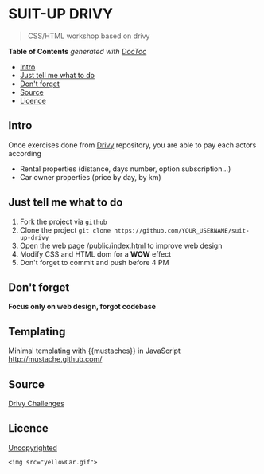 # SUIT-UP DRIVY

> CSS/HTML workshop based on drivy

<!-- START doctoc generated TOC please keep comment here to allow auto update -->
<!-- DON'T EDIT THIS SECTION, INSTEAD RE-RUN doctoc TO UPDATE -->
**Table of Contents**  *generated with [DocToc](https://github.com/thlorenz/doctoc)*

- [Intro](#intro)
- [Just tell me what to do](#just-tell-me-what-to-do)
- [Don't forget](#dont-forget)
- [Source](#source)
- [Licence](#licence)

<!-- END doctoc generated TOC please keep comment here to allow auto update -->

## Intro

Once exercises done from [Drivy](https://github.com/92bondstreet/suit-up-drivy) repository, you are able to pay each actors according

* Rental properties (distance, days number, option subscription...)
* Car owner properties (price by day, by km)

## Just tell me what to do

1. Fork the project via `github`
1. Clone the project `git clone https://github.com/YOUR_USERNAME/suit-up-drivy`
1. Open the web page [/public/index.html](./public/index.html) to improve web design
1. Modify CSS and HTML dom for a **WOW** effect
1. Don't forget to commit and push before 4 PM

## Don't forget

**Focus only on web design, forgot codebase**

## Templating

Minimal templating with {{mustaches}} in JavaScript http://mustache.github.com/

## Source

[Drivy Challenges](https://github.com/drivy/jobs)

## Licence

[Uncopyrighted](http://zenhabits.net/uncopyright/)


	<img src="yellowCar.gif">